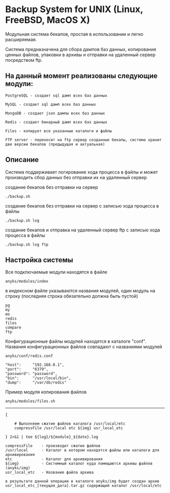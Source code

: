 Backup System for UNIX (Linux, FreeBSD, MacOS X)
===========

Модульная система бекапов, простая в использовании и легко расширяемая.

Система предназначена для сбора дампов баз данных, копирования ценных файлов, упаковки в архивы и отправки на удаленный сервер посредством ftp.

На данный момент реализованы следующие модули:
-------

``PostgreSQL - создает sql дамп всех баз данных``

``MySQL - создает sql дамп всех баз данных``

``MongoDB - создает json дампы всех баз данных``

``Redis - создает бинарный дамп всех баз данных``

``Files - копирует все указанные каталоги и файлы``

``FTP server - переносит на ftp сервер созданные бекапы, система хранит две версии бекапов (предыдущая и актуальная)``

Описание
-----

Система поддерживает логирование хода процесса в файлы и может производить сбор данных без отправки их на удаленный сервер

создание бекапов без отправки на сервер

`./backup.sh`

создание бекапов без отправки на сервер с записью хода процесса в файлы

`./backup.sh log`

создание бекапов и отправка на удаленный сервер ftp с записью хода процесса в файлы

`./backup.sh log ftp`

Настройка системы
-----

Все подключаемые модули находятся в файле

`anyks/modules/index`

в индексном файле указываются названия модулей, один модуль на строку (последняя строка обязательно должна быть пустой)

```
pg
my
mo
redis
files
compare
ftp

```

Конфигурационные файлы модулей находятся в каталоге "conf". Названия конфигурационных файлов совпадают с названиями модулей

`anyks/conf/redis.conf`

```
"host":		"192.168.0.1",
"port":		"6379",
"password":	"password",
"bin":		"/usr/local/bin",
"dump":		"/var/db/redis"
```

Пример модуля копирования файлов

`anyks/modules/files.sh`

------------

```
{

	# Выполняем сжатие файлов каталога /usr/local/etc
	compressFile /usr/local etc ${img} usr_local_etc

} 2>&1 | tee ${log}/${module}_${date}.log
```

```
compressFile	- производит сжатие файлов
/usr/local		- Каталог в котором находятся файлы или каталоги для архивирования
etc				- Каталог для архивирования
${img}			- Системный каталог куда помещаются архивы файлов (anyks/img)
usr_local_etc	- Название файла архива

в результате данной операции в каталоге anyks/img будет создан архив usr_local_etc_[текущая_дата].tar.gz содержащий каталог /usr/local/etc
```
